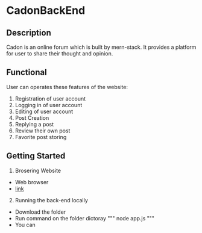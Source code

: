 # CadonBackEnd
## Description
Cadon is an online forum which is built by mern-stack. It provides a platform for user to share their thought and opinion.

## Functional
User can operates these features of the website:
1. Registration of user account
2. Logging in of user account
3. Editing of user account
4. Post Creation
5. Replying a post
6. Review their own post
7. Favorite post storing

## Getting Started
1. Brosering Website
* Web browser
* [link](https://cadon.herokuapp.com/)

2. Running the back-end locally
* Download the folder
* Run command on the folder dictoray
"""
node app.js
"""
* You can 
